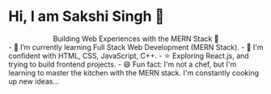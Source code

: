 # Hi, I am Sakshi Singh 👋
<div align="center">
Building Web Experiences with the MERN Stack 🚀
 </div>
 - 🌱 I’m currently learning Full Stack Web Development (MERN Stack).
 - 💪 I'm confident with HTML, CSS, JavaScript, C++.
 - ⚛️ Exploring React.js, and trying to build frontend projects.
 - 😄 Fun fact: I'm not a chef, but I'm learning to master the kitchen with the MERN stack. I'm constantly cooking up new ideas...

   
  

